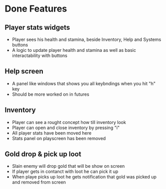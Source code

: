 # Done Features

## Player stats widgets

- Player sees his health and stamina, beside Inventory, Help and Systems buttons
- A logic to update player health and stamina as well as basic interactability with buttons

## Help screen

- A panel like windows that shows you all keybndings when you hit "h" key
- Should be more worked on in futures

## Inventory

- Player can see a rought concept how till inventory look
- Player can open and close inventory by pressing "i"
- All player stats have been moved here
- Stats panel on playscreen has been removed

## Gold drop & pick up loot

- Slain enemy will drop gold that will be show on screen
- If player gets in contanct with loot he can pick it up
- When playe picks up loot he gets notification that gold was picked up and removed from screen
